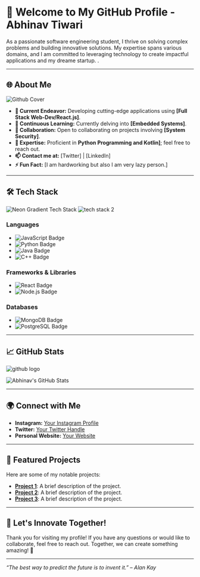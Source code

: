 
# 👋 Welcome to My GitHub Profile - **Abhinav Tiwari**


As a passionate software engineering student, I thrive on solving complex problems and building innovative solutions. My expertise spans various domains, and I am committed to leveraging technology to create impactful applications and my dreame startup.  .

---

## 🌐 About Me

![Github Cover](https://github.com/user-attachments/assets/120b8148-22b6-42a2-b548-6fbfa036ec42)


- **🔭 Current Endeavor:** Developing cutting-edge applications using **[Full Stack Web-Dev/React.js]**.
- **🌱 Continuous Learning:** Currently delving into **[Embedded Systems]**.
- **🤝 Collaboration:** Open to collaborating on projects involving **[System Security]**.
- **💬 Expertise:** Proficient in **Python Programming and Kotlin]**; feel free to reach out.
- **📫 Contact me at:** [Twitter] | [LinkedIn]
- **⚡ Fun Fact:** [I am hardworking but also I am very lazy person.]

---


## 🛠️ Tech Stack

![Neon Gradient Tech Stack](https://via.placeholder.com/1200x50/00FF00/000000?text=Tech+Stack) <!-- Replace with your own gradient image -->
![tech stack 2](https://github.com/user-attachments/assets/ddf90605-d1f7-451c-aa01-0901c2df5e2d)
### **Languages**
- ![JavaScript Badge](https://img.shields.io/badge/JavaScript-FFFF00?style=for-the-badge&logo=javascript&logoColor=black)
- ![Python Badge](https://img.shields.io/badge/Python-3776AB?style=for-the-badge&logo=python&logoColor=white)
- ![Java Badge](https://img.shields.io/badge/Java-007396?style=for-the-badge&logo=java&logoColor=white)
- ![C++ Badge](https://img.shields.io/badge/C%2B%2B-00599C?style=for-the-badge&logo=c%2B%2B&logoColor=white)

### **Frameworks & Libraries**
- ![React Badge](https://img.shields.io/badge/React-61DAFB?style=for-the-badge&logo=react&logoColor=black)
- ![Node.js Badge](https://img.shields.io/badge/Node.js-339933?style=for-the-badge&logo=node.js&logoColor=white)

### **Databases**
- ![MongoDB Badge](https://img.shields.io/badge/MongoDB-47A248?style=for-the-badge&logo=mongodb&logoColor=white)
- ![PostgreSQL Badge](https://img.shields.io/badge/PostgreSQL-4169E1?style=for-the-badge&logo=postgresql&logoColor=white)

---

## 📈 GitHub Stats
![github logo](https://github.com/user-attachments/assets/1b07c6ad-24a2-49f6-b74e-d05381678c3e)

![Abhinav's GitHub Stats](https://github-readme-stats.vercel.app/api?username=iabhinavtiwari247&show_icons=true&theme=radical&count_private=true)

---

## 🌍 Connect with Me

- **Instagram:** [Your Instagram Profile](https://www.instagram.com/me_abhinav_tiwari777?igsh=MTh4YzBkdDJueTM2dw==)
- **Twitter:** [Your Twitter Handle](https://x.com/me_abhinav_2027?t=Lau6SJY9RqcsqFmFCFLtoQ&s=09)
- **Personal Website:** [Your Website](https://yourwebsite.com)

---

## 📂 Featured Projects

Here are some of my notable projects:

- **[Project 1](https://github.com/iabhinavtiwari247/OpRP)**: A brief description of the project.
- **[Project 2](https://github.com/yourusername/project2)**: A brief description of the project.
- **[Project 3](https://github.com/yourusername/project3)**: A brief description of the project.

---

## 🚀 Let's Innovate Together!

Thank you for visiting my profile! If you have any questions or would like to collaborate, feel free to reach out. Together, we can create something amazing! 🌟

---

*“The best way to predict the future is to invent it.” – Alan Kay*
